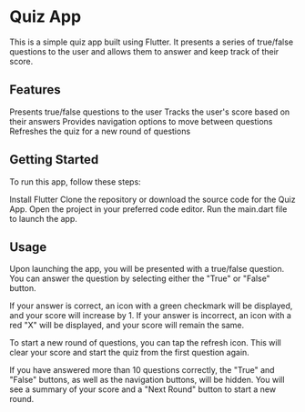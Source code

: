 # Quiz App
This is a simple quiz app built using Flutter. It presents a series of true/false questions to the user and allows them to answer and keep track of their score.

## Features
Presents true/false questions to the user
Tracks the user's score based on their answers
Provides navigation options to move between questions
Refreshes the quiz for a new round of questions

## Getting Started
To run this app, follow these steps:

Install Flutter
Clone the repository or download the source code for the Quiz App.
Open the project in your preferred code editor.
Run the main.dart file to launch the app.

## Usage
Upon launching the app, you will be presented with a true/false question. You can answer the question by selecting either the "True" or "False" button.

If your answer is correct, an icon with a green checkmark will be displayed, and your score will increase by 1.
If your answer is incorrect, an icon with a red "X" will be displayed, and your score will remain the same.

To start a new round of questions, you can tap the refresh icon. This will clear your score and start the quiz from the first question again.

If you have answered more than 10 questions correctly, the "True" and "False" buttons, as well as the navigation buttons, will be hidden. You will see a summary of your score and a "Next Round" button to start a new round.

